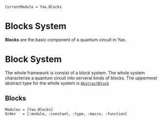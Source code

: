 ```@meta
CurrentModule = Yao.Blocks
```

# Blocks System

**Blocks** are the basic component of a quantum circuit in Yao.


# Block System

The whole framework is consist of a block system. The whole system characterize
a quantum circuit into serveral kinds of blocks. The uppermost abstract type for the whole system is [`AbstractBlock`](@ref)

## Blocks

```@autodocs
Modules = [Yao.Blocks]
Order   = [:module, :constant, :type, :macro, :function]
```
